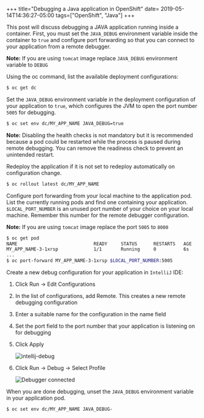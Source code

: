 +++
title="Debugging a Java application in OpenShift"
date= 2019-05-14T14:36:27-05:00
tags=["OpenShift", "Java"]
+++

This post will discuss debugging a JAVA application running inside a container. First, you must set the `JAVA_DEBUG` environment variable inside the container to `true` and configure port forwarding so that you can connect to your application from a remote debugger.

**Note:** If you are using `tomcat` image replace `JAVA_DEBUG` environment variable to `DEBUG`

Using the oc command, list the available deployment configurations:

```bash
$ oc get dc
```

Set the `JAVA_DEBUG` environment variable in the deployment configuration of your application to `true`, which configures the JVM to open the port number `5005` for debugging.

```bash
$ oc set env dc/MY_APP_NAME JAVA_DEBUG=true
```

**Note:** Disabling the health checks is not mandatory but it is recommended because a pod could be restarted while the process is paused during remote debugging. You can remove the readiness check to prevent an unintended restart.

Redeploy the application if it is not set to redeploy automatically on configuration change.

```bash
$ oc rollout latest dc/MY_APP_NAME
```

Configure port forwarding from your local machine to the application pod. List the currently running pods and find one containing your application. `$LOCAL_PORT_NUMBER` is an unused port number of your choice on your local machine. Remember this number for the remote debugger configuration.

**Note:** If you are using `tomcat` image replace the port `5005` to `8000`

```bash
$ oc get pod
NAME                            READY     STATUS      RESTARTS   AGE
MY_APP_NAME-3-1xrsp             1/1       Running     0          6s
...
$ oc port-forward MY_APP_NAME-3-1xrsp $LOCAL_PORT_NUMBER:5005
```

Create a new debug configuration for your application in `IntelliJ` IDE:

1. Click Run → Edit Configurations
2. In the list of configurations, add Remote. This creates a new remote debugging configuration
3. Enter a suitable name for the configuration in the name field
4. Set the port field to the port number that your application is listening on for debugging
5. Click Apply

   ![intellij-debug](/images/intellij_debug.png)

6. Click Run -> Debug -> Select Profile

   ![Debugger connected](/images/intellij_connect.png)

When you are done debugging, unset the `JAVA_DEBUG` environment variable in your application pod.

```bash
$ oc set env dc/MY_APP_NAME JAVA_DEBUG-
```
